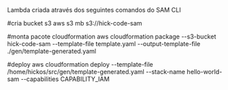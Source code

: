 Lambda criada através dos seguintes comandos do SAM CLI

#cria bucket s3
aws s3 mb s3://hick-code-sam

#monta pacote cloudformation
aws cloudformation package --s3-bucket hick-code-sam --template-file template.yaml --output-template-file ./gen/template-generated.yaml

#deploy
aws cloudformation deploy --template-file /home/hickos/src/gen/template-generated.yaml --stack-name hello-world-sam --capabilities CAPABILITY_IAM
